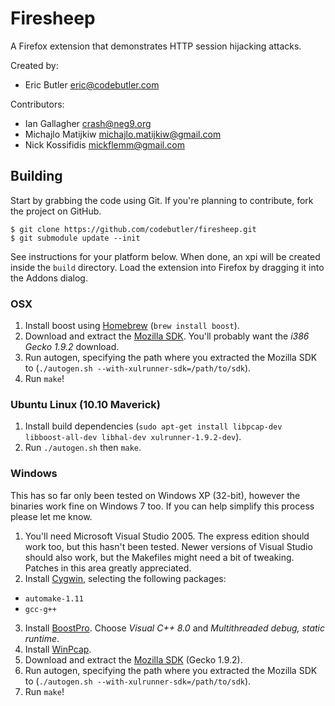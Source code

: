 # Firesheep

A Firefox extension that demonstrates HTTP session hijacking attacks.

Created by: 

  * Eric Butler <eric@codebutler.com>

Contributors:

  * Ian Gallagher <crash@neg9.org>
  * Michajlo Matijkiw <michajlo.matijkiw@gmail.com>
  * Nick Kossifidis <mickflemm@gmail.com>

## Building

Start by grabbing the code using Git. If you're planning to contribute, fork the project on GitHub.

    $ git clone https://github.com/codebutler/firesheep.git
    $ git submodule update --init

See instructions for your platform below. When done, an xpi will be created inside the `build` directory. Load the extension into Firefox by dragging it into the Addons dialog.

### OSX

1. Install boost using [Homebrew][1] (`brew install boost`).
2. Download and extract the [Mozilla SDK][2]. You'll probably want the *i386 Gecko 1.9.2* download.
3. Run autogen, specifying the path where you extracted the Mozilla SDK to (`./autogen.sh --with-xulrunner-sdk=/path/to/sdk`).
4. Run `make`!

### Ubuntu Linux (10.10 Maverick)

1. Install build dependencies (`sudo apt-get install libpcap-dev libboost-all-dev libhal-dev xulrunner-1.9.2-dev`).
2. Run `./autogen.sh` then `make`.

### Windows

This has so far only been tested on Windows XP (32-bit), however the binaries work fine on Windows 7 too. If you can help simplify this process please let me know.

1. You'll need Microsoft Visual Studio 2005. The express edition should work too, but this hasn't been tested. Newer versions of Visual Studio should also work, but the Makefiles might need a bit of tweaking. Patches in this area greatly appreciated.
2. Install [Cygwin][3], selecting the following packages:
  * `automake-1.11`
  * `gcc-g++`
3. Install [BoostPro][4]. Choose *Visual C++ 8.0* and *Multithreaded debug, static runtime*.
4. Install [WinPcap][6].
4. Download and extract the [Mozilla SDK][2] (Gecko 1.9.2). 
5. Run autogen, specifying the path where you extracted the Mozilla SDK to (`./autogen.sh --with-xulrunner-sdk=/path/to/sdk`).
6. Run `make`!

[1]: http://mxcl.github.com/homebrew/
[2]: https://developer.mozilla.org/en/gecko_sdk#Downloading
[3]: cygin
[4]: http://www.boostpro.com/download/
[5]: http://en.wikipedia.org/wiki/Promiscuous_mode
[6]: http://www.winpcap.org/install/default.htm
